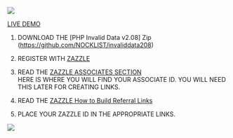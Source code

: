

![](http://thenocklist.com/php/img/works/3.jpg)

[LIVE DEMO](http://thenocklist.com/php/emailreg/)

1. DOWNLOAD THE [PHP Invalid Data v2.08] Zip (https://github.com/NOCKLIST/invaliddata208)

2. REGISTER WITH [ZAZZLE](http://www.zazzle.com/)

3. READ THE [ZAZZLE ASSOCIATES SECTION](http://www.zazzle.com/my/associate/associate)  
HERE IS WHERE YOU WILL FIND YOUR ASSOCIATE ID.  YOU WILL NEED THIS LATER FOR CREATING LINKS.

4. READ THE [ZAZZLE How to Build Referral Links](http://www.zazzle.com/sell/affiliates/referrallinks)

5. PLACE YOUR ZAZZLE ID IN THE APPROPRIATE LINKS.  


![](http://thenocklist.com/html5/poly/images/templatemo_logo2.jpg)
